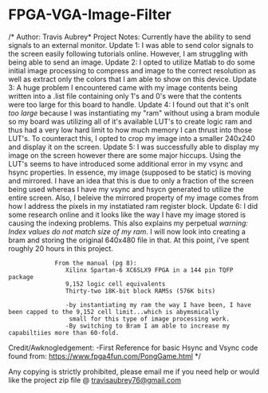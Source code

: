 # FPGA-VGA-Image-Filter
/*
Author: Travis Aubrey*
Project Notes: Currently have the ability to send signals to an external monitor. 
	Update 1: I was able to send color signals to the screen easily following tutorials online. However, I am
				 struggling with being able to send an image.
	Update 2: I opted to utilize Matlab to do some initial image processing to compress and image to the correct
				 resolution as well as extract only the colors that I am able to show on this device.
	Update 3: A huge problem I encountered came with my image contents being written into a .list file containing 
				 only 1's and 0's were that the contents were too large for this board to handle.
	Update 4: I found out that it's onlt *too large* because I was instantiating my "ram" without using a bram module
				 so my board was utilizing all of it's available LUT's to create logic ram and thus had a very low hard
				 limit to how much memory I can thrust into those LUT's. To counteract this, I opted to crop my image 
				 into a smaller 240x240 and display it on the screen.
	Update 5: I was successfully able to display my image on the screen however there are some major hiccups. Using the LUT's
				 seems to have introduced some additional error in my vsync and hsync properties. In essence, my image (supposed
				 to be static) is moving and mirrored. I have an idea that this is due to only a fraction of the screen being used
				 whereas I have my vsync and hsycn generated to utilize the entire screen. Also, I beleive the mirrored property of
				 my image comes from how I address the pixels in my instatiated ram register block.
	Update 6: I did some research online and it looks like the way I have my image stored is causing the indexing problems. This
				 also explains my perpetual *warning: Index values do not match size of my ram*. I will now look into creating a bram
				 and storing the original 640x480 file in that. At this point, i've spent roughly 20 hours in this project.
				 
				 From the manual (pg 8):
					Xilinx Spartan-6 XC6SLX9 FPGA in a 144 pin TQFP package
					9,152 logic cell equivalents
					Thirty-two 18K-bit block RAMSs (576K bits) 
					
					-by instantiating my ram the way I have been, I have been capped to the 9,152 cell limit...which is abymsmically 
					 small for this type of image processing work.
					-By switching to Bram I am able to increase my capabiltiies more than 60-fold.


Credit/Awknogledgement:
	-First Reference for basic Hsync and Vsync code found from: https://www.fpga4fun.com/PongGame.html
*/

Any copying is strictly prohibited, please email me if you need help or would like the project zip file @ travisaubrey76@gmail.com
